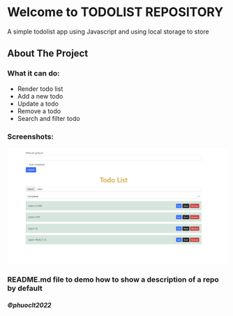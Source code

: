 # Welcome to TODOLIST REPOSITORY
 A simple todolist app using Javascript and using local storage to store 
<!-- ABOUT THE PROJECT -->
## About The Project

### What it can do:
* Render todo list
* Add a new todo
* Update a todo
* Remove a todo
* Search and filter todo

### Screenshots:
![Source code of todoList using JavaScript](https://github.com/ltphuoc/todolist-js/blob/main/screenshots/finish-demo.png)

### README.md file to demo how to show a description of a repo by default

##### ©phuoclt2022  
